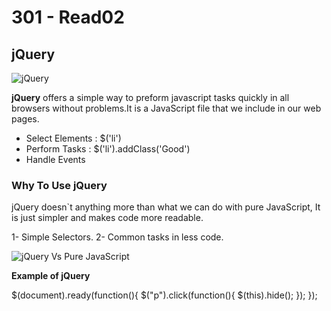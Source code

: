 # 301 - Read02

## jQuery 

![jQuery](https://www.tutorialrepublic.com/lib/images/jquery-illustration.png)

**jQuery** offers a simple way to preform javascript tasks quickly in all browsers without problems.It is a JavaScript file that we include in our web pages.

- Select Elements : $('li')
- Perform Tasks : $('li').addClass('Good')
- Handle Events

### Why To Use jQuery 

jQuery doesn`t anything more than what we can do with pure JavaScript, It is just simpler and makes code more readable.

1- Simple Selectors.
2- Common tasks in less code.

![jQuery Vs Pure JavaScript](https://isabelcastillo.com/wp-content/uploads/javascript-table-jquery-600x226.png)


**Example of jQuery** 

$(document).ready(function(){
  $("p").click(function(){
    $(this).hide();
  });
});